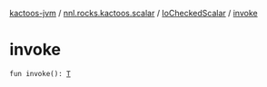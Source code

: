 [kactoos-jvm](../../index.md) / [nnl.rocks.kactoos.scalar](../index.md) / [IoCheckedScalar](index.md) / [invoke](./invoke.md)

# invoke

`fun invoke(): `[`T`](index.md#T)
